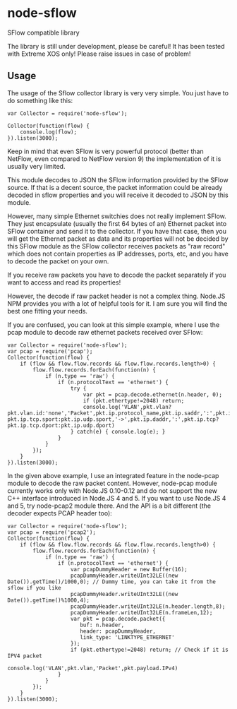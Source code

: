 node-sflow
==========

SFlow compatible library

The library is still under development, please be careful! It has been tested with Extreme XOS only! Please raise issues in case of problem!

## Usage

The usage of the Sflow collector library is very very simple. You just have to do something like this:


    var Collector = require('node-sflow');

    Collector(function(flow) {
        console.log(flow);
    }).listen(3000);


Keep in mind that even SFlow is very powerful protocol (better than NetFlow, even compared to NetFlow version 9) the implementation of it is usually very limited.

This module decodes to JSON the SFlow information provided by the SFlow source. If that is a decent source, the packet information could be already decoded in sflow properties and you will receive it decoded to JSON by this module.

However, many simple Ethernet switchies does not really implement SFlow. They just encapsulate (usually the first 64 bytes of an) Ethernet packet into SFlow container and send it to the collector. If you have that case, then you will get the Ethernet packet as data and its properties will not be decided by this SFlow module as the SFlow collector receives packets as "raw record" which does not contain properties as IP addresses, ports, etc, and you have to decode the packet on your own.

If you receive raw packets you have to decode the packet separately if you want to access and read its properties!

However, the decode if raw packet header is not a complex thing. Node.JS NPM provides you with a lot of helpful tools for it. I am sure you will find the best one fitting your needs.

If you are confused, you can look at this simple example, where I use the pcap module to decode raw ethernet packets received over SFlow:


    var Collector = require('node-sflow');
    var pcap = require('pcap');
    Collector(function(flow) {
        if (flow && flow.flow.records && flow.flow.records.length>0) {
            flow.flow.records.forEach(function(n) {
                if (n.type == 'raw') {
                    if (n.protocolText == 'ethernet') {
                        try {
                            var pkt = pcap.decode.ethernet(n.header, 0);
                            if (pkt.ethertype!=2048) return;
                            console.log('VLAN',pkt.vlan?pkt.vlan.id:'none','Packet',pkt.ip.protocol_name,pkt.ip.saddr,':',pkt.ip.tcp?pkt.ip.tcp.sport:pkt.ip.udp.sport,'->',pkt.ip.daddr,':',pkt.ip.tcp?pkt.ip.tcp.dport:pkt.ip.udp.dport)
                        } catch(e) { console.log(e); }
                    }
                }
            });
        }
    }).listen(3000);


In the given above example, I use an integrated feature in the node-pcap module to decode the raw packet content. However, node-pcap module currently works only with Node.JS 0.10-0.12 and do not support the new C++ interface introduced in Node.JS 4 and 5. If you want to use Node.JS 4 and 5, try node-pcap2 module there. And the API is a bit different (the decoder expects PCAP header too):


    var Collector = require('node-sflow');
    var pcap = require('pcap2');
    Collector(function(flow) {
        if (flow && flow.flow.records && flow.flow.records.length>0) {
            flow.flow.records.forEach(function(n) {
                if (n.type == 'raw') {
                    if (n.protocolText == 'ethernet') {
                        var pcapDummyHeader = new Buffer(16);
                        pcapDummyHeader.writeUInt32LE((new Date()).getTime()/1000,0); // Dummy time, you can take it from the sflow if you like
                        pcapDummyHeader.writeUInt32LE((new Date()).getTime()%1000,4);
                        pcapDummyHeader.writeUInt32LE(n.header.length,8);
                        pcapDummyHeader.writeUInt32LE(n.frameLen,12);
                        var pkt = pcap.decode.packet({
                           buf: n.header,
                           header: pcapDummyHeader,
                           link_type: 'LINKTYPE_ETHERNET'
                        });
                        if (pkt.ethertype!=2048) return; // Check if it is IPV4 packet
                        console.log('VLAN',pkt.vlan,'Packet',pkt.payload.IPv4)
                    }
                }
            });
        }
    }).listen(3000);

